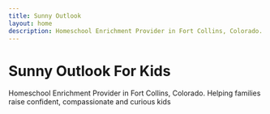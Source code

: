 ```yaml
---
title: Sunny Outlook
layout: home
description: Homeschool Enrichment Provider in Fort Collins, Colorado. Helping families raise confident, compassionate and curious kids
---
```


# Sunny Outlook For Kids

Homeschool Enrichment Provider in Fort Collins, Colorado. Helping families raise confident, compassionate and curious kids